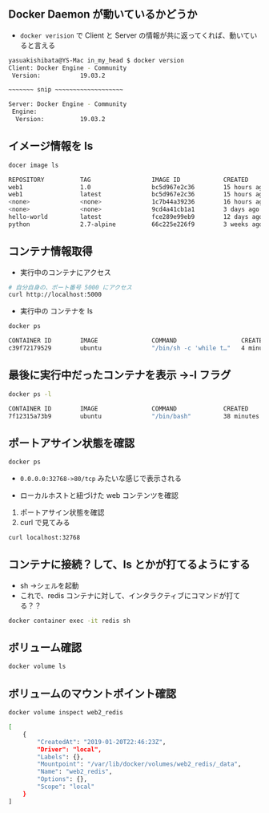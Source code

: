 ## Docker Daemon が動いているかどうか
* `docker verision` で Client と Server の情報が共に返ってくれば、動いていると言える


```sh
yasuakishibata@YS-Mac in_my_head $ docker version
Client: Docker Engine - Community
 Version:           19.03.2

~~~~~~~ snip ~~~~~~~~~~~~~~~~~~~

Server: Docker Engine - Community
 Engine:
  Version:          19.03.2
```







## イメージ情報を ls
```sh
docer image ls
```
```sh
REPOSITORY          TAG                 IMAGE ID            CREATED             SIZE
web1                1.0                 bc5d967e2c36        15 hours ago        69.4MB
web1                latest              bc5d967e2c36        15 hours ago        69.4MB
<none>              <none>              1c7b44a39236        16 hours ago        69.4MB
<none>              <none>              9cd4a41cb1a1        3 days ago          58.3MB
hello-world         latest              fce289e99eb9        12 days ago         1.84kB
python              2.7-alpine          66c225e226f9        3 weeks ago         58.3MB
```






## コンテナ情報取得

* 実行中のコンテナにアクセス
```sh
# 自分自身の、ポート番号 5000 にアクセス
curl http://localhost:5000
```

* 実行中の コンテナを ls
```sh
docker ps
```
```sh
CONTAINER ID        IMAGE               COMMAND                  CREATED             STATUS              PORTS               NAMES
c39f72179529        ubuntu              "/bin/sh -c 'while t…"   4 minutes ago       Up 4 minutes                            daemon_dave
```






## 最後に実行中だったコンテナを表示 →-l フラグ
```sh
docker ps -l
```

```sh
CONTAINER ID        IMAGE               COMMAND             CREATED             STATUS                       PORTS               NAMES
7f12315a73b9        ubuntu              "/bin/bash"         38 minutes ago      Exited (100) 8 seconds ago
```







## ポートアサイン状態を確認
```sh
docker ps
```
* `0.0.0.0:32768->80/tcp` みたいな感じで表示される

* ローカルホストと紐づけた web コンテンツを確認
1. ポートアサイン状態を確認
2. curl で見てみる
```sh
curl localhost:32768
```


## コンテナに接続？して、ls とかが打てるようにする
* sh →シェルを起動
* これで、redis コンテナに対して、インタラクティブにコマンドが打てる？？
```sh
docker container exec -it redis sh
```







## ボリューム確認
```sh
docker volume ls
```

## ボリュームのマウントポイント確認
```sh
docker volume inspect web2_redis
```
```sh
[
    {
        "CreatedAt": "2019-01-20T22:46:23Z",
        "Driver": "local",
        "Labels": {},
        "Mountpoint": "/var/lib/docker/volumes/web2_redis/_data",
        "Name": "web2_redis",
        "Options": {},
        "Scope": "local"
    }
]
```
